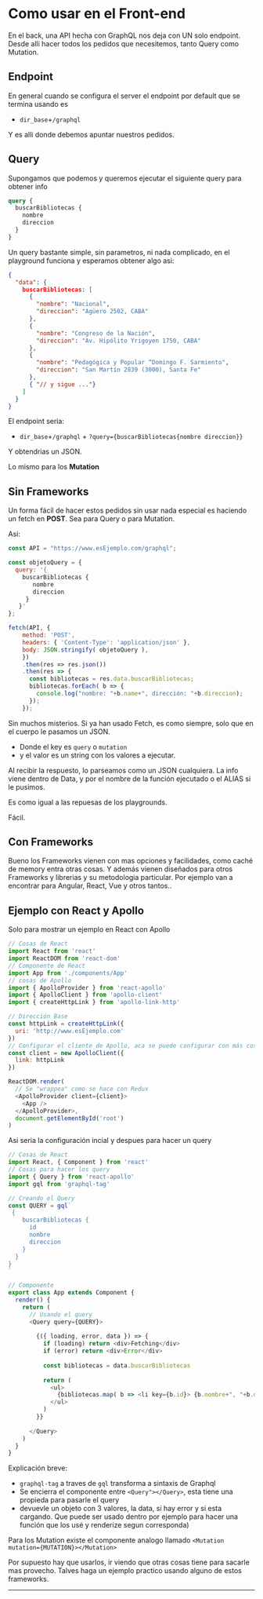 # Como usar en el Front-end

En el back, una API hecha con GraphQL nos deja con UN solo endpoint. 
Desde alli hacer todos los pedidos que necesitemos, tanto Query como Mutation.

## Endpoint

En general cuando se configura el server el endpoint por default que se termina usando es

* `dir_base`+`/graphql`

Y es alli donde debemos apuntar nuestros pedidos.

## Query

Supongamos que podemos y queremos ejecutar el siguiente query para obtener info

```graphql
query {
  buscarBibliotecas {
    nombre
    direccion
  }
}
```
Un query bastante simple, sin parametros, ni nada complicado, en el playground funciona y esperamos obtener algo asi:

```json
{
  "data": {
    buscarBibliotecas: [
      {
        "nombre": "Nacional",
        "direccion": "Agüero 2502, CABA"
      },
      {
        "nombre": "Congreso de la Nación",
        "direccion": "Av. Hipólito Yrigoyen 1750, CABA"
      },
      {
        "nombre": "Pedagógica y Popular “Domingo F. Sarmiento",
        "direccion": "San Martín 2839 (3000), Santa Fe"
      },
      { "// y sigue ..."}
    ]
  }
}
```

El endpoint seria:

* `dir_base`+`/graphql` + `?query={buscarBibliotecas{nombre direccion}}` 

Y obtendrias un JSON.

Lo mismo para los **Mutation**

## Sin Frameworks

Un forma fácil de hacer estos pedidos sin usar nada especial es haciendo un fetch en **POST**. Sea para Query o para Mutation.

Asi:

```javascript
const API = "https://www.esEjemplo.com/graphql";

const objetoQuery = {
  query: '{
    buscarBibliotecas {
       nombre
       direccion
     }
   }' 
};

fetch(API, {
    method: 'POST',
    headers: { 'Content-Type': 'application/json' },
    body: JSON.stringify( objetoQuery ),
    })
    .then(res => res.json())
    .then(res => {
      const bibliotecas = res.data.buscarBibliotecas;
      bibliotecas.forEach( b => {
        console.log("nombre: "+b.name+", dirección: "+b.direccion);
      });
    });
```
Sin muchos misterios. 
Si ya han usado Fetch, es como siempre, solo que en el cuerpo le pasamos un JSON. 

* Donde el key es `query` o `mutation`
* y el valor es un string con los valores a ejecutar.

Al recibir la respuesto, lo parseamos como un JSON cualquiera. La info viene dentro de Data, y
por el nombre de la función ejecutado o el ALIAS si le pusimos.

Es como igual a las repuesas de los playgrounds.

Fácil.

## Con Frameworks

Bueno los Frameworks vienen con mas opciones y facilidades, como caché de memory entra otras cosas.
Y además vienen diseñados para otros Frameworks y librerias y su metodologia particular.
Por ejemplo van a encontrar para Angular, React, Vue y otros tantos..

## Ejemplo con React y Apollo

Solo para mostrar un ejemplo en React con Apollo

```javascript
// Cosas de React
import React from 'react'
import ReactDOM from 'react-dom'
// Componente de React
import App from './components/App'
// cosas de Apollo
import { ApolloProvider } from 'react-apollo'
import { ApolloClient } from 'apollo-client'
import { createHttpLink } from 'apollo-link-http'

// Dirección Base
const httpLink = createHttpLink({
  uri: 'http://www.esEjemplo.com'
})
// Configurar el cliente de Apollo, aca se puede configurar con más cosas
const client = new ApolloClient({
  link: httpLink
})

ReactDOM.render(
  // Se "wrappea" como se hace con Redux
  <ApolloProvider client={client}>
    <App />
  </ApolloProvider>,
  document.getElementById('root')
)
```

Asi seria la configuración incial y despues para hacer un query

```javascript
// Cosas de React
import React, { Component } from 'react'
// Cosas para hacer los query
import { Query } from 'react-apollo'
import gql from 'graphql-tag'

// Creando el Query
const QUERY = gql`
 {
    buscarBibliotecas {
      id
      nombre
      direccion
    }
  }
}
`

// Componente
export class App extends Component {
  render() {
    return (
      // Usando el query
      <Query query={QUERY}>
        
        {({ loading, error, data }) => {
          if (loading) return <div>Fetching</div>
          if (error) return <div>Error</div>
    
          const bibliotecas = data.buscarBibliotecas
    
          return (
            <ul>
              {bibliotecas.map( b => <li key={b.id}> {b.nombre+", "+b.direccion} </li> />)}
            </ul>
          )
        }}
        
      </Query>
    )
  }
}
```

Explicación breve:
* `graphql-tag` a traves de `gql` transforma a sintaxis de Graphql
* Se encierra el componente entre `<Query"></Query>`, esta tiene una propieda para pasarle el query
* devuevle un objeto con 3 valores, la data, si hay error y si esta cargando. Que puede ser usado dentro por ejemplo para hacer una función que los usé y renderize segun corresponda)

Para los Mutation existe el componente analogo llamado `<Mutation mutation={MUTATION}></Mutation>`

Por supuesto hay que usarlos, ir viendo que otras cosas tiene para sacarle mas provecho. Talves haga un ejemplo practico usando alguno de estos frameworks.

- - - -

